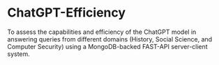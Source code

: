 # ChatGPT-Efficiency
To assess the capabilities and efficiency of the ChatGPT model in answering queries from different domains (History, Social Science, and Computer Security) using a MongoDB-backed FAST-API server-client system.
